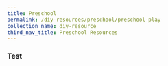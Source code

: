 ```yaml
---
title: Preschool
permalink: /diy-resources/preschool/preschool-play
collection_name: diy-resource
third_nav_title: Preschool Resources
---
```


### Test